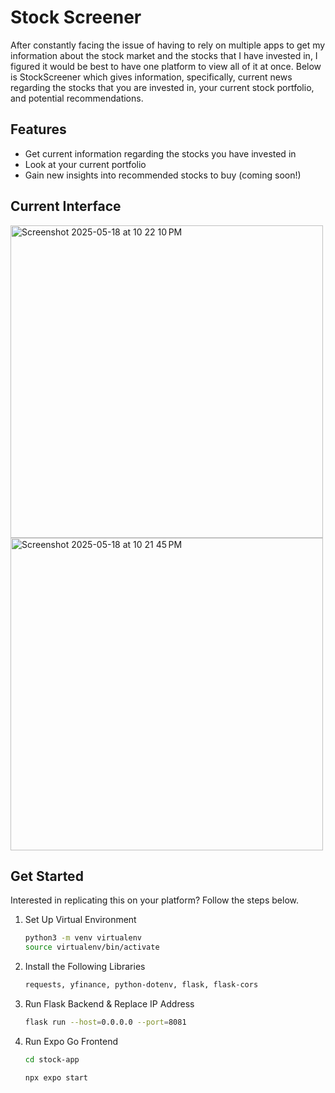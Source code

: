 # Stock Screener
After constantly facing the issue of having to rely on multiple apps to get my information about the stock market and the stocks that I have invested in, I figured it would be best to have one platform to view all of it at once. Below is StockScreener which gives information, specifically, current news regarding the stocks that you are invested in, your current stock portfolio, and potential recommendations. 

## Features
- Get current information regarding the stocks you have invested in
- Look at your current portfolio
- Gain new insights into recommended stocks to buy (coming soon!)

## Current Interface
<img width="500" alt="Screenshot 2025-05-18 at 10 22 10 PM" src="https://github.com/user-attachments/assets/39e0e49a-4e9f-4501-b4fd-948c587be889" />
<img width="500" alt="Screenshot 2025-05-18 at 10 21 45 PM" src="https://github.com/user-attachments/assets/b5a4c6ef-866c-4e13-89f7-12e04c63279d" />

## Get Started
Interested in replicating this on your platform? Follow the steps below.

1. Set Up Virtual Environment

   ```bash
   python3 -m venv virtualenv
   source virtualenv/bin/activate
   ```
   
2. Install the Following Libraries

   ```bash
   requests, yfinance, python-dotenv, flask, flask-cors
   ```

3. Run Flask Backend & Replace IP Address

   ```bash
   flask run --host=0.0.0.0 --port=8081
   ```

4. Run Expo Go Frontend

   ```bash
   cd stock-app
   ```

   ```bash
   npx expo start
   ```
